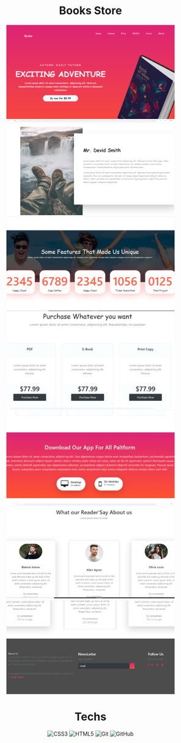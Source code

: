 <div align="center"><h1>Books Store</h1>




<img src = "https://raw.githubusercontent.com/vinita2003/Books/master/pg1.png" length = 330 width = 440>
<img src = "https://raw.githubusercontent.com/vinita2003/Books/master/pg2.png" length = 330 width = 440>
<img src = "https://raw.githubusercontent.com/vinita2003/Books/master/pg3.png" length = 330 width = 440>
<img src = "https://raw.githubusercontent.com/vinita2003/Books/master/pg4.png" length = 330 width = 440>
<img src = "https://raw.githubusercontent.com/vinita2003/Books/master/pg5.png" length = 330 width = 440>
<img src = "https://raw.githubusercontent.com/vinita2003/Books/master/pg6.png" length = 330 width = 440>
<img src = "https://raw.githubusercontent.com/vinita2003/Books/master/pg7.png" length = 330 width = 440>


# Techs
![CSS3](https://img.shields.io/badge/css3-%231572B6.svg?logo=css3&logoColor=white&style=for-the-badge)
![HTML5](https://img.shields.io/badge/html5-%23E34F26.svg?logo=html5&logoColor=white&style=for-the-badge)
![Git](https://img.shields.io/badge/git-%23F05033.svg?logo=git&logoColor=white&style=for-the-badge)
![GitHub](https://img.shields.io/badge/github-%23121011.svg?logo=github&logoColor=white&style=for-the-badge)
